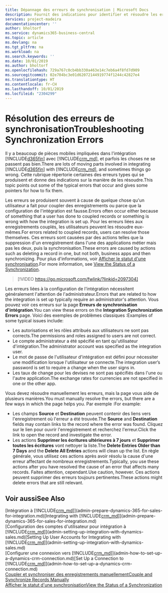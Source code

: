```yaml
---
title: Dépannage des erreurs de synchronisation | Microsoft Docs
description: Fournit des indications pour identifier et résoudre les erreurs de synchronisation.
services: project-madeira
documentationcenter: ''
author: bholtorf
ms.service: dynamics365-business-central
ms.topic: article
ms.devlang: na
ms.tgt_pltfrm: na
ms.workload: na
ms.search.keywords: ''
ms.date: 10/01/2019
ms.author: bholtorf
ms.openlocfilehash: 729a767c0cb4bb330a463e14c7eb6a4f8fd7d909
ms.sourcegitcommit: 02e704bc3e01d62072144919774f1244c42827e4
ms.translationtype: HT
ms.contentlocale: fr-CH
ms.lasthandoff: 10/01/2019
ms.locfileid: "2304299"
---
```

# <a name="troubleshooting-synchronization-errors"></a><span data-ttu-id="77ae0-103">Résolution des erreurs de synchronisation</span><span class="sxs-lookup"><span data-stu-id="77ae0-103">Troubleshooting Synchronization Errors</span></span>
<span data-ttu-id="77ae0-104">Il y a beaucoup de pièces mobiles impliquées dans l'intégration [!INCLUDE[d365fin](includes/d365fin_md.md)] avec [!INCLUDE[crm_md](includes/crm_md.md)], et parfois les choses ne se passent pas bien.</span><span class="sxs-lookup"><span data-stu-id="77ae0-104">There are lots of moving parts involved in integrating [!INCLUDE[d365fin](includes/d365fin_md.md)] with [!INCLUDE[crm_md](includes/crm_md.md)], and sometimes things go wrong.</span></span> <span data-ttu-id="77ae0-105">Cette rubrique répertorie certaines des erreurs types qui se produisent et donne des indications sur la manière de les résoudre.</span><span class="sxs-lookup"><span data-stu-id="77ae0-105">This topic points out some of the typical errors that occur and gives some pointers for how to fix them.</span></span>

<span data-ttu-id="77ae0-106">Les erreurs se produisent souvent à cause de quelque chose qu'un utilisateur a fait pour coupler des enregistrements ou parce que la configuration de l'intégration est fausse.</span><span class="sxs-lookup"><span data-stu-id="77ae0-106">Errors often occur either because of something that a user has done to coupled records or something is wrong with how the integration is set up.</span></span> <span data-ttu-id="77ae0-107">Pour les erreurs liées aux enregistrements couplés, les utilisateurs peuvent les résoudre eux-mêmes.</span><span class="sxs-lookup"><span data-stu-id="77ae0-107">For errors related to coupled records, users can resolve those themselves.</span></span> <span data-ttu-id="77ae0-108">Ces erreurs sont causées par des actions telles que la suppression d'un enregistrement dans l'une des applications métier mais pas les deux, puis la synchronisation.</span><span class="sxs-lookup"><span data-stu-id="77ae0-108">These errors are caused by actions such as deleting a record in one, but not both, business apps and then synchronizing.</span></span> <span data-ttu-id="77ae0-109">Pour plus d'informations, voir [Afficher le statut d'une synchronisation](admin-how-to-view-synchronization-status.md).</span><span class="sxs-lookup"><span data-stu-id="77ae0-109">For more information, see [View the Status of a Synchronization](admin-how-to-view-synchronization-status.md).</span></span>

> [!VIDEO https://go.microsoft.com/fwlink/?linkid=2097304]

<span data-ttu-id="77ae0-110">Les erreurs liées à la configuration de l'intégration nécessitent généralement l'attention de l'administrateur.</span><span class="sxs-lookup"><span data-stu-id="77ae0-110">Errors that are related to how the integration is set up typically require an administrator's attention.</span></span> <span data-ttu-id="77ae0-111">Vous pouvez voir ces erreurs sur la page **Erreurs de synchronisation d'intégration**.</span><span class="sxs-lookup"><span data-stu-id="77ae0-111">You can view these errors on the **Integration Synchronization Errors** page.</span></span> <span data-ttu-id="77ae0-112">Voici des exemples de problèmes classiques :</span><span class="sxs-lookup"><span data-stu-id="77ae0-112">Examples of some typical issues include:</span></span>  
  
* <span data-ttu-id="77ae0-113">Les autorisations et les rôles attribués aux utilisateurs ne sont pas corrects.</span><span class="sxs-lookup"><span data-stu-id="77ae0-113">The permissions and roles assigned to users are not correct.</span></span>  
* <span data-ttu-id="77ae0-114">Le compte administrateur a été spécifié en tant qu'utilisateur d'intégration.</span><span class="sxs-lookup"><span data-stu-id="77ae0-114">The administrator account was specified as the integration user.</span></span>  
* <span data-ttu-id="77ae0-115">Le mot de passe de l'utilisateur d'intégration est défini pour nécessiter une modification lorsque l'utilisateur se connecte.</span><span class="sxs-lookup"><span data-stu-id="77ae0-115">The integration user’s password is set to require a change when the user signs in.</span></span>  
* <span data-ttu-id="77ae0-116">Les taux de change pour les devises ne sont pas spécifiés dans l'une ou l'autre application.</span><span class="sxs-lookup"><span data-stu-id="77ae0-116">The exchange rates for currencies are not specified in one or the other app.</span></span>  
  
<span data-ttu-id="77ae0-117">Vous devez résoudre manuellement les erreurs, mais la page vous aide de plusieurs manières.</span><span class="sxs-lookup"><span data-stu-id="77ae0-117">You must manually resolve the errors, but there are a few ways in which the page helps you.</span></span> <span data-ttu-id="77ae0-118">Par exemple :</span><span class="sxs-lookup"><span data-stu-id="77ae0-118">For example:</span></span>  

* <span data-ttu-id="77ae0-119">Les champs **Source** et **Destination** peuvent contenir des liens vers l'enregistrement où l'erreur a été trouvée.</span><span class="sxs-lookup"><span data-stu-id="77ae0-119">The **Source** and **Destination** fields may contain links to the record where the error was found.</span></span> <span data-ttu-id="77ae0-120">Cliquez sur le lien pour ouvrir l'enregistrement et recherchez l'erreur.</span><span class="sxs-lookup"><span data-stu-id="77ae0-120">Click the link to open the record and investigate the error.</span></span>  
* <span data-ttu-id="77ae0-121">Les actions **Supprimer les écritures ultérieures à 7 jours** et **Supprimer toutes les écritures** vont nettoyer la liste.</span><span class="sxs-lookup"><span data-stu-id="77ae0-121">The **Delete Entries Older than 7 Days** and the **Delete All Entries** actions will clean up the list.</span></span> <span data-ttu-id="77ae0-122">En règle générale, vous utilisez ces actions après avoir résolu la cause d'une erreur affectant de nombreux enregistrements.</span><span class="sxs-lookup"><span data-stu-id="77ae0-122">Typically, you use these actions after you have resolved the cause of an error that affects many records.</span></span> <span data-ttu-id="77ae0-123">Faites attention, cependant.</span><span class="sxs-lookup"><span data-stu-id="77ae0-123">Use caution, however.</span></span> <span data-ttu-id="77ae0-124">Ces actions peuvent supprimer des erreurs toujours pertinentes.</span><span class="sxs-lookup"><span data-stu-id="77ae0-124">These actions might delete errors that are still relevant.</span></span>

## <a name="see-also"></a><span data-ttu-id="77ae0-125">Voir aussi</span><span class="sxs-lookup"><span data-stu-id="77ae0-125">See Also</span></span>
<span data-ttu-id="77ae0-126">[Intégration à [!INCLUDE[crm_md](includes/crm_md.md)]](admin-prepare-dynamics-365-for-sales-for-integration.md)</span><span class="sxs-lookup"><span data-stu-id="77ae0-126">[Integrating with [!INCLUDE[crm_md](includes/crm_md.md)]](admin-prepare-dynamics-365-for-sales-for-integration.md)</span></span>  
<span data-ttu-id="77ae0-127">[Configuration des comptes d'utilisateur pour intégration à [!INCLUDE[crm_md](includes/crm_md.md)]](admin-setting-up-integration-with-dynamics-sales.md)</span><span class="sxs-lookup"><span data-stu-id="77ae0-127">[Setting Up User Accounts for Integrating with [!INCLUDE[crm_md](includes/crm_md.md)]](admin-setting-up-integration-with-dynamics-sales.md)</span></span>  
<span data-ttu-id="77ae0-128">[Configurer une connexion vers [!INCLUDE[crm_md](includes/crm_md.md)]](admin-how-to-set-up-a-dynamics-crm-connection.md)</span><span class="sxs-lookup"><span data-stu-id="77ae0-128">[Set Up a Connection to [!INCLUDE[crm_md](includes/crm_md.md)]](admin-how-to-set-up-a-dynamics-crm-connection.md)</span></span>  
[<span data-ttu-id="77ae0-129">Coupler et synchroniser des enregistrements manuellement</span><span class="sxs-lookup"><span data-stu-id="77ae0-129">Couple and Synchronize Records Manually</span></span>](admin-how-to-couple-and-synchronize-records-manually.md)  
[<span data-ttu-id="77ae0-130">Afficher le statut d'une synchronisation</span><span class="sxs-lookup"><span data-stu-id="77ae0-130">View the Status of a Synchronization</span></span>](admin-how-to-view-synchronization-status.md)  